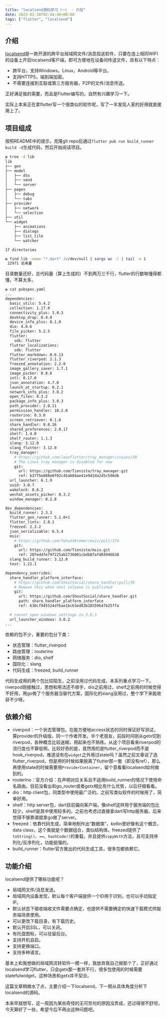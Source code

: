 ```yaml
---
title: "localsend源码学习（一） - 介绍"
date: 2023-02-18T02:44:46+08:00
tags: ["flutter", "localsend"]
---
```


## 介绍

[localsend](https://github.com/localsend/localsend)是一款开源的跨平台局域网文件/消息投送软件，只要在连上相同WIFI的设备上开启localsend客户端，即可方便地在设备间传送文件，具有以下特点：

* 跨平台，支持Windows，Linux，Android等平台。
* 支持HTTPS，端到端加密。
* 不需要连接到互联或第三方服务器，P2P的文件/消息传送。

正好满足我的需要，而且是Flutter编写的，自然有兴趣学习一下。

实际上本来正在拿flutter写一个很类似的软件呢，写了一半发现人家的好用就直接用上了。

## 项目组成

按照README中的提示，克隆git repo后通过`flutter pub run build_runner build -d`生成代码，然后开始阅读项目。

``` bash
✿ tree -d lib
lib
├── gen
├── model
│   ├── dto
│   ├── send
│   └── server
├── pages
│   ├── debug
│   └── tabs
├── provider
│   ├── network
│   └── selection
├── util
└── widget
    ├── animations
    ├── dialogs
    ├── list_tile
    └── watcher

17 directories

✿ find lib -name "*.dart" 2>/dev/null | xargs wc -l | tail -n 1
 22971 总用量
```

目录数量还好，总代码量（算上生成的）不到两万三千行，flutter的行数嘛懂得都懂，不算太多。


``` bash
✿ cat pubspec.yaml
...
dependencies:
  basic_utils: 5.4.2
  collection: 1.17.0
  connectivity_plus: 3.0.3
  desktop_drop: 0.4.0
  device_info_plus: 8.1.0
  dio: 4.0.6
  file_picker: 5.2.5
  flutter:
    sdk: flutter
  flutter_localizations:
    sdk: flutter
  flutter_markdown: 0.6.13
  flutter_riverpod: 2.1.3
  freezed_annotation: 2.2.0
  image_gallery_saver: 1.7.1
  image_picker: 0.8.6
  intl: 0.17.0
  json_annotation: 4.7.0
  launch_at_startup: 0.2.1
  network_info_plus: 3.0.2
  open_filex: 4.3.2
  package_info_plus: 3.0.3
  path_provider: 2.0.11
  permission_handler: 10.2.0
  routerino: 0.3.0
  screen_retriever: 0.1.6
  share_handler: 0.0.16
  shared_preferences: 2.0.17
  shelf: 1.4.0
  shelf_router: 1.1.3
  slang: 3.12.0
  slang_flutter: 3.12.0
  tray_manager:
    # https://github.com/leanflutter/tray_manager/issues/30
    # The Linux tray manager is disabled for now
    git:
      url: https://github.com/Tienisto/tray_manager.git
      ref: b37f5e088e0f02c45a684ae41e9d2da2d5c596db
  url_launcher: 6.1.9
  uuid: 3.0.7
  wakelock: 0.6.2
  wechat_assets_picker: 8.3.2
  window_manager: 0.2.8

dev_dependencies:
  build_runner: 2.3.3
  flutter_gen_runner: 5.1.0+1
  flutter_lints: 2.0.1
  freezed: 2.3.2
  json_serializable: 6.5.4
  msix:
    # https://github.com/YehudaKremer/msix/pull/174
    git:
      url: https://github.com/Tienisto/msix.git
      ref: 207eddfe797225ab2736001cbdb8fafd04946b38
  slang_build_runner: 3.12.0
  test: 1.22.1

dependency_overrides:
  share_handler_platform_interface:
    # https://github.com/ShoutSocial/share_handler/pull/39
    # Remove this when next release is published
    git:
      url: https://github.com/ShoutSocial/share_handler.git
      path: share_handler_platform_interface
      ref: 630cf945524dfbae1bc63ed83b28559b47b25ffa

  # cannot open windows settings in 3.0.3
  url_launcher_windows: 3.0.2
...
```

依赖的包不少，重要的包分下类：

* 状态管理：flutter_riverpod
* 路由管理：routerino
* 网络服务：dio, shelf
* 国际化：slang
* 代码生成：freezed, build_runner

代码生成用的两个包比较陌生，之前没用过代码生成，本系列重点学习一下。riverpod刚接触过，思想和用法还不顺手，dio之前用过，shelf之前用的时候觉得不好用，用go做了个服务器当替代方案，国际化的slang没用过，整个学下来能收获不少呀。

## 依赖介绍

* riverpod：一个状态管理包，在能方便地access状态的同时保证好写测试，算provider的升级版，同一个作者开发。半个老朋友，前段时间刚从getx切到riverpod，各种概念比较迷糊，用起来也不熟练。从这个项目看来riverpod的流行度也不算低啊。比较好奇的是，竟然用的是flutter_riverpod而不是hook_riverpod，难道没有在`widget`之外用过state吗？虽然之前文章说了选flutter_riverpod，但是用的时候如果脱离了flutter那一套（即没有ref），那么再使用state的时候需要用`ProviderContainer`，留个意看看localsend如何做到的。
* routerino：官方介绍：在声明对应关系且不适用build_runner的情况下使用命名路由。目前没看出和go_router或者getx相比有什么优势，以后仔细看看。
* dio：http client包，同类型中使用最广泛的。之前写类似软件的时候用了，简单好用。
* shelf：http server包，dart目前偏向客户端，像shelf这样用于服务端的包比较少，shelf是其中使用较多的。之前也考虑过直接拿dart写http服务器，后来觉得不够靠谱就拿go做了server。
* freezed：依靠代码生成，简单地制作出“数据类”，kotlin里好像有这个概念，data class，这个类就是个数据组合，类似结构体。freezed提供了``toString()``、``==``、``hashCode()``的重载，并且提供``copyWith``方法，且可支持序列化/反序列化，功能挺强的。
* build_runner：flutter官方推出的代码生成工具，很多包都依赖它。

## 功能介绍

localsend提供了哪些功能呢？
* 局域网文件/消息发送。
* 局域网内设备发现，默认每个客户端提供一个ID用于识别，也可以手动指定IP。
* 默认状态下接收端收文件需要点确定，也提供不需要确定的快速下载模式供服务端场景使用。
* 可以更改下载目录，有下载历史。
* 默认开启SSL，可以关闭。
* 有托盘图标，可以驻留后台。
* 支持开机自启。
* 支持更换端口。
* 支持多种语言。

基本上和我想做的局域网流转软件一模一样，我放弃我自己做那个了，正好通过localsend学习flutter，只会getx那一套并不行，很多包使用的时候需要statefulwidget，这种场景和getx并不契合。

这篇文章稍微水了点，主要介绍一下localsend，下一期从具体角度分析下localsend的源码。

本来早就想写，这一周因为某些奇怪的无可奈何的原因没弄成，还过得很不舒坦，今天算好了一些，希望今后不再出这种问题吧。

